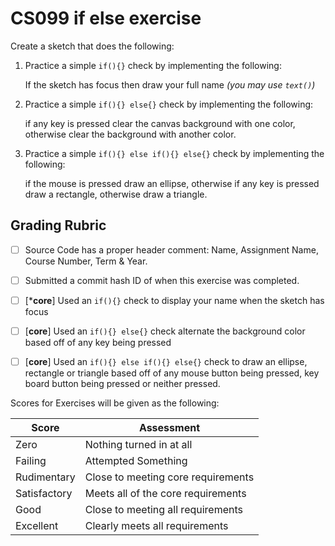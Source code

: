 
# CS099 if else exercise

Create a sketch that does the following:


1. Practice a simple `if(){}` check by implementing the following:

    If the sketch has focus then draw your full name _(you may use `text()`)_

2. Practice a simple `if(){} else{}` check by implementing the following:

    if any key is pressed clear the canvas background with one color, otherwise clear the background with another color.

3. Practice a simple `if(){} else if(){} else{}` check by implementing the following:

    if the mouse is pressed draw an ellipse, otherwise if any key is pressed draw a rectangle, otherwise draw a triangle.

## Grading Rubric

- [ ] Source Code has a proper header comment: Name, Assignment Name, Course Number, Term & Year.
- [ ] Submitted a commit hash ID of when this exercise was completed.
- [ ] [***core**] Used an `if(){}` check to display your name when the sketch has focus
- [ ] [**core**] Used an `if(){} else{}` check alternate the background color based off of any key being pressed
- [ ] [**core**] Used an `if(){} else if(){} else{}` check to draw an ellipse, rectangle or triangle based off of any mouse button being pressed, key board button being pressed or neither pressed.


Scores for Exercises will be given as the following:

Score        | Assessment
------------ | ----------
Zero         | Nothing turned in at all
Failing      | Attempted Something
Rudimentary  | Close to meeting core requirements
Satisfactory | Meets all of the core requirements
Good         | Close to meeting all requirements
Excellent    | Clearly meets all requirements

